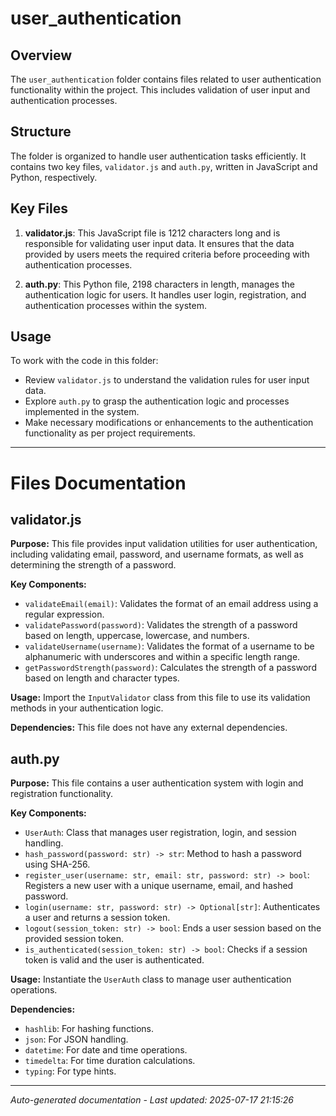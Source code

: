 # user_authentication

## Overview
The `user_authentication` folder contains files related to user authentication functionality within the project. This includes validation of user input and authentication processes.

## Structure
The folder is organized to handle user authentication tasks efficiently. It contains two key files, `validator.js` and `auth.py`, written in JavaScript and Python, respectively.

## Key Files
1. **validator.js**: This JavaScript file is 1212 characters long and is responsible for validating user input data. It ensures that the data provided by users meets the required criteria before proceeding with authentication processes.

2. **auth.py**: This Python file, 2198 characters in length, manages the authentication logic for users. It handles user login, registration, and authentication processes within the system.

## Usage
To work with the code in this folder:
- Review `validator.js` to understand the validation rules for user input data.
- Explore `auth.py` to grasp the authentication logic and processes implemented in the system.
- Make necessary modifications or enhancements to the authentication functionality as per project requirements.

---

# Files Documentation

## validator.js

**Purpose:** This file provides input validation utilities for user authentication, including validating email, password, and username formats, as well as determining the strength of a password.

**Key Components:**
- `validateEmail(email)`: Validates the format of an email address using a regular expression.
- `validatePassword(password)`: Validates the strength of a password based on length, uppercase, lowercase, and numbers.
- `validateUsername(username)`: Validates the format of a username to be alphanumeric with underscores and within a specific length range.
- `getPasswordStrength(password)`: Calculates the strength of a password based on length and character types.

**Usage:** Import the `InputValidator` class from this file to use its validation methods in your authentication logic.

**Dependencies:** This file does not have any external dependencies.

## auth.py

**Purpose:** This file contains a user authentication system with login and registration functionality.

**Key Components:**
- `UserAuth`: Class that manages user registration, login, and session handling.
- `hash_password(password: str) -> str`: Method to hash a password using SHA-256.
- `register_user(username: str, email: str, password: str) -> bool`: Registers a new user with a unique username, email, and hashed password.
- `login(username: str, password: str) -> Optional[str]`: Authenticates a user and returns a session token.
- `logout(session_token: str) -> bool`: Ends a user session based on the provided session token.
- `is_authenticated(session_token: str) -> bool`: Checks if a session token is valid and the user is authenticated.

**Usage:** Instantiate the `UserAuth` class to manage user authentication operations.

**Dependencies:**
- `hashlib`: For hashing functions.
- `json`: For JSON handling.
- `datetime`: For date and time operations.
- `timedelta`: For time duration calculations.
- `typing`: For type hints.

---
*Auto-generated documentation - Last updated: 2025-07-17 21:15:26*
